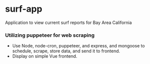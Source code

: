 # surf-app

Application to view current surf reports for Bay Area California

### Utilizing puppeteer for web scraping

- Use Node, node-cron, puppeteer, and express, and mongoose to schedule, scrape, store data, and send it to frontend.
- Display on simple Vue frontend.

